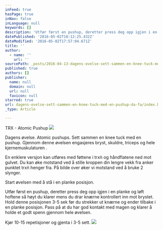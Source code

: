 ```yaml
---
inFeed: true
hasPage: true
inNav: false
inLanguage: null
keywords: []
description: 'Utfør først en pushup, deretter press deg opp igjen i en planke og løft hoftene så høyt du klarer mens du drar knærne kontrollert inn mot brystet. Hold denne posisjonen 3-5 sek før du strekker ut knærne og ender tilbake i en planke posisjon. Pass på at du har god kontakt med magen og klarer å holde et godt spenn gjennom hele øvelsen.'
datePublished: '2016-05-02T18:12:25.432Z'
dateModified: '2016-05-02T17:57:04.671Z'
title: ''
author:
  - name: ''
    url: ''
sourcePath: _posts/2016-04-13-dagens-ovelse-sett-sammen-en-knee-tuck-med-en-pushup-da-fa.md
published: true
authors: []
publisher:
  name: null
  domain: null
  url: null
  favicon: null
starred: true
url: dagens-ovelse-sett-sammen-en-knee-tuck-med-en-pushup-da-fa/index.html
_type: Article

---
```

TRX - Atomic Pushup
![](https://s3-us-west-2.amazonaws.com/the-grid-img/p/ac10bfbbeadb5fb2fa890622af5785632387d434.jpg)

Dagens øvelse. Atomic pushups. Sett sammen en knee tuck med en pushup. Gjennom denne øvelsen engasjeres bryst, skuldre, triceps og hele kjernemuskulaturen . 

En enklere versjon kan utføres med føttene i trxǹ og håndflatene ned mot gulvet. Du kan øke motstand ved å stille kroppen din lengre vekk fra anker punktet trxǹ henger fra. På bilde over øker vi motstand ved å bruke 2 slynger. 

Start øvelsen med å stå i en planke posisjon. 

Utfør først en pushup, deretter press deg opp igjen i en planke og løft hoftene så høyt du klarer mens du drar knærne kontrollert inn mot brystet. Hold denne posisjonen 3-5 sek før du strekker ut knærne og ender tilbake i en planke posisjon. Pass på at du har god kontakt med magen og klarer å holde et godt spenn gjennom hele øvelsen.

Kjør 10-15 repetisjoner og gjenta i 3-5 sett.
![](https://the-grid-user-content.s3-us-west-2.amazonaws.com/e465601d-9fd6-4c55-ad4a-e34fe502fa21.jpg)